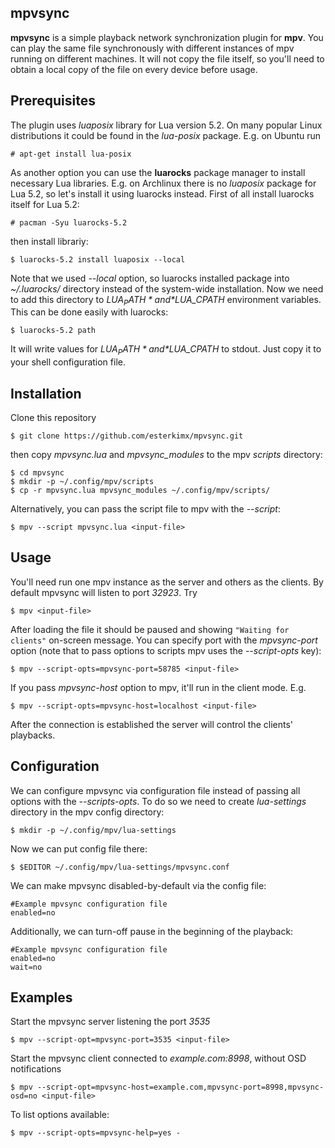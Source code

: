mpvsync
------------
**mpvsync** is a simple playback network synchronization plugin for **mpv**. You can play the same file synchronously with different instances of mpv running on different machines. It will not copy the file itself, so you'll need to obtain a local copy of the file on every device before usage.

Prerequisites
-------------
The plugin uses *luaposix* library for Lua version 5.2. On many popular Linux distributions it could be found in the *lua-posix* package. E.g. on Ubuntu run
```
# apt-get install lua-posix
```

As another option you can use the **luarocks** package manager to install necessary Lua libraries. E.g. on Archlinux there is no *luaposix* package for Lua 5.2, so let's install it using luarocks instead. First of all install luarocks itself for Lua 5.2:
```
# pacman -Syu luarocks-5.2
```
then install librariy:
```
$ luarocks-5.2 install luaposix --local
```
Note that we used *--local* option, so luarocks installed package into *~/.luarocks/* directory instead of the system-wide installation. Now we need to add this directory to *$LUA_PATH* and *$LUA_CPATH* environment variables. This can be done easily with luarocks:
```
$ luarocks-5.2 path
```
It will write values for *$LUA_PATH* and *$LUA_CPATH* to stdout. Just copy it to your shell configuration file.

Installation
------------
Clone this repository
```
$ git clone https://github.com/esterkimx/mpvsync.git
```

then copy *mpvsync.lua* and *mpvsync_modules* to the mpv *scripts* directory:
```
$ cd mpvsync
$ mkdir -p ~/.config/mpv/scripts
$ cp -r mpvsync.lua mpvsync_modules ~/.config/mpv/scripts/
```

Alternatively, you can pass the script file to mpv with the *--script*:
```
$ mpv --script mpvsync.lua <input-file>
```

Usage
-----
You'll need run one mpv instance as the server and others as the clients. By default mpvsync will listen to port *32923*. Try
```
$ mpv <input-file>
```

After loading the file it should be paused and showing `"Waiting for clients"` on-screen message.
You can specify port with the *mpvsync-port* option (note that to pass options to scripts mpv uses the *--script-opts* key):
```
$ mpv --script-opts=mpvsync-port=58785 <input-file>
```

If you pass *mpvsync-host* option to mpv, it'll run in the client mode. E.g.
```
$ mpv --script-opts=mpvsync-host=localhost <input-file>
```

After the connection is established the server will control the clients' playbacks.

Configuration
-------------
We can configure mpvsync via configuration file instead of passing all options with the *--scripts-opts*. To do so we need to create *lua-settings* directory in the mpv config directory:
```
$ mkdir -p ~/.config/mpv/lua-settings
```

Now we can put config file there:
```
$ $EDITOR ~/.config/mpv/lua-settings/mpvsync.conf
```

We can make mpvsync disabled-by-default via the config file:
```
#Example mpvsync configuration file
enabled=no
```

Additionally, we can turn-off pause in the beginning of the playback:
```
#Example mpvsync configuration file
enabled=no
wait=no
```

Examples
--------
Start the mpvsync server listening the port *3535*
```
$ mpv --script-opt=mpvsync-port=3535 <input-file>
```

Start the mpvsync client connected to *example.com:8998*, without OSD notifications
```
$ mpv --script-opt=mpvsync-host=example.com,mpvsync-port=8998,mpvsync-osd=no <input-file>
```

To list options available:
```
$ mpv --script-opts=mpvsync-help=yes -
```
